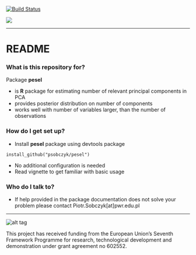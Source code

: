 
[![Build Status](https://api.travis-ci.org/psobczyk/pesel.png)](https://travis-ci.org/psobczyk/pesel)

[<img src="http://www.ideal.rwth-aachen.de/wp-content/uploads/2013/08/banner1.png">](http://www.ideal.rwth-aachen.de/)

-------------

# README #

### What is this repository for? ###

Package **pesel**

* is **R** package for estimating number of relevant principal components in PCA
* provides posterior distribution on number of components
* works well with number of variables larger, than the number of observations


### How do I get set up? ###

* Install **pesel** package using devtools package
```
install_github("psobczyk/pesel")
```
* No additional configuration is needed
* Read vignette to get familiar with basic usage

### Who do I talk to? ###
* If help provided in the package documentation does not solve your problem
please contact Piotr.Sobczyk[at]pwr.edu.pl

-------------
![alt tag](http://www.ideal.rwth-aachen.de/wp-content/uploads/2014/03/EU_logo_flag_yellow_small-without-padding.png)

This project has received funding from the European Union’s
Seventh Framework Programme for research, technological
development and demonstration under grant agreement no 602552.
